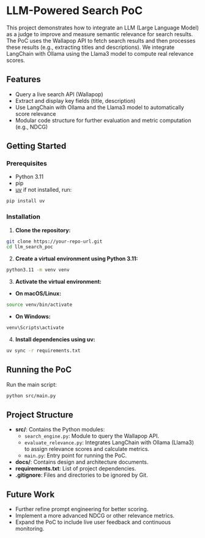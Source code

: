# LLM-Powered Search PoC

This project demonstrates how to integrate an LLM (Large Language Model) as a judge to improve and measure semantic relevance for search results. The PoC uses the Wallapop API to fetch search results and then processes these results (e.g., extracting titles and descriptions). We integrate LangChain with Ollama using the Llama3 model to compute real relevance scores.

## Features
- Query a live search API (Wallapop)
- Extract and display key fields (title, description)
- Use LangChain with Ollama and the Llama3 model to automatically score relevance
- Modular code structure for further evaluation and metric computation (e.g., NDCG)

## Getting Started

### Prerequisites
- Python 3.11
- pip
- [uv](https://pypi.org/project/uv/) if not installed, run: 
```bash
pip install uv
```

### Installation

1. **Clone the repository:**
```bash
git clone https://your-repo-url.git
cd llm_search_poc
```

2. **Create a virtual environment using Python 3.11:**
```bash
python3.11 -m venv venv
```

3. **Activate the virtual environment:**
- **On macOS/Linux:**
```bash
source venv/bin/activate
```
- **On Windows:**
```bash
venv\Scripts\activate
```

4. **Install dependencies using uv:**
```bash
uv sync -r requirements.txt
```

## Running the PoC

Run the main script:
```bash
python src/main.py
```

## Project Structure
- **src/**: Contains the Python modules:
  - `search_engine.py`: Module to query the Wallapop API.
  - `evaluate_relevance.py`: Integrates LangChain with Ollama (Llama3) to assign relevance scores and calculate metrics.
  - `main.py`: Entry point for running the PoC.
- **docs/**: Contains design and architecture documents.
- **requirements.txt**: List of project dependencies.
- **.gitignore**: Files and directories to be ignored by Git.

## Future Work
- Further refine prompt engineering for better scoring.
- Implement a more advanced NDCG or other relevance metrics.
- Expand the PoC to include live user feedback and continuous monitoring.
